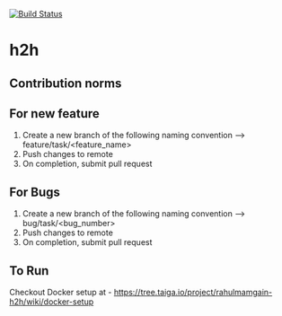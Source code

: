 [![Build
Status](https://magnum.travis-ci.com/conlini/h2h.svg?token=LNXnVSsyrtzsPrZyTXnY&branch=feature/task/py3)](https://magnum.travis-ci.com/conlini/h2h)

# h2h

Contribution norms
------------------

For new feature
-----

1. Create a new branch of the following naming convention --> feature/task/<feature_name>
2. Push changes to remote
3. On completion, submit pull request

For Bugs
----
1. Create a new branch of the following naming convention --> bug/task/<bug_number>
2. Push changes to remote
3. On completion, submit pull request


To Run
-----

Checkout Docker setup at - https://tree.taiga.io/project/rahulmamgain-h2h/wiki/docker-setup
